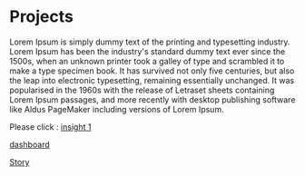 # Projects

Lorem Ipsum is simply dummy text of the printing and typesetting industry. Lorem Ipsum has been the industry's standard dummy text ever since the 1500s, when an unknown printer took a galley of type and scrambled it to make a type specimen book. It has survived not only five centuries, but also the leap into electronic typesetting, remaining essentially unchanged. It was popularised in the 1960s with the release of Letraset sheets containing Lorem Ipsum passages, and more recently with desktop publishing software like Aldus PageMaker including versions of Lorem Ipsum.




Please click : [insight 1](https://public.tableau.com/profile/ankita5817#!/vizhome/delaysbyAirline/Sheet1?publish=yes)

[dashboard](https://public.tableau.com/profile/ankita5817#!/vizhome/Arrivaldelaybystate/Dashboard1?publish=yes)

[Story](https://public.tableau.com/profile/ankita5817#!/vizhome/weatherconditionstory/Story1?publish=yes)
